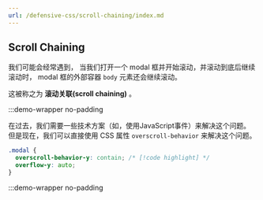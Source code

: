 ```yaml
---
url: /defensive-css/scroll-chaining/index.md
---
```

## Scroll Chaining

我们可能会经常遇到， 当我们打开一个 modal 框并开始滚动，并滚动到底后继续滚动时，
modal 框的外部容器 `body` 元素还会继续滚动。

这被称之为 **滚动关联(scroll chaining)** 。

:::demo-wrapper no-padding

在过去，我们需要一些技术方案（如，使用JavaScript事件）来解决这个问题。
但是现在，我们可以直接使用 CSS 属性 `overscroll-behavior` 来解决这个问题。

```css
.modal {
  overscroll-behavior-y: contain; /* [!code highlight] */
  overflow-y: auto;
}
```

:::demo-wrapper no-padding
